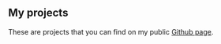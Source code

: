 ## My projects

These are projects that you can find on my public [Github page](https://github.com/survivorbat).
